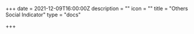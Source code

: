 +++
date = 2021-12-09T16:00:00Z
description = ""
icon = ""
title = "Others Social Indicator"
type = "docs"

+++
